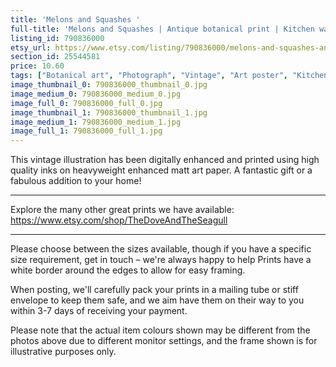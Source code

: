 ```yaml
---
title: 'Melons and Squashes '
full-title: 'Melons and Squashes | Antique botanical print | Kitchen wall art | Poster | Vintage home decor | AB19'
listing_id: 790836000
etsy_url: https://www.etsy.com/listing/790836000/melons-and-squashes-antique-botanical?utm_source=site&utm_medium=api&utm_campaign=api
section_id: 25544581
price: 10.60
tags: ["Botanical art", "Photograph", "Vintage", "Art poster", "Kitchen wall art", "Vegetables print", "Home decor", "Kitchen print", "Antique botanical", "Gardening print", "Gardening wall art", "Melons", "Cooking"]
image_thumbnail_0: 790836000_thumbnail_0.jpg
image_medium_0: 790836000_medium_0.jpg
image_full_0: 790836000_full_0.jpg
image_thumbnail_1: 790836000_thumbnail_1.jpg
image_medium_1: 790836000_medium_1.jpg
image_full_1: 790836000_full_1.jpg
---
```

This vintage illustration has been digitally enhanced and printed using high quality inks on heavyweight enhanced matt art paper. A fantastic gift or a fabulous addition to your home!
 
---

Explore the many other great prints we have available: https://www.etsy.com/shop/TheDoveAndTheSeagull

---

Please choose between the sizes available, though if you have a specific size requirement, get in touch – we&#39;re always happy to help Prints have a white border around the edges to allow for easy framing.

When posting, we&#39;ll carefully pack your prints in a mailing tube or stiff envelope to keep them safe, and we aim have them on their way to you within 3-7 days of receiving your payment.

Please note that the actual item colours shown may be different from the photos above due to different monitor settings, and the frame shown is for illustrative purposes only.

